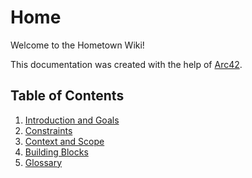 # Home

Welcome to the Hometown Wiki!

This documentation was created with the help of [Arc42](https://arc42.org/).

## Table of Contents

1. [Introduction and Goals](01.-Introduction-and-Goals.md)
2. [Constraints](02.-Constraints.md)
3. [Context and Scope](03.-Context-and-Scope.md)
5. [Building Blocks](05.-Building-Blocks.md)
6. [Glossary](06.-Glossary.md)
